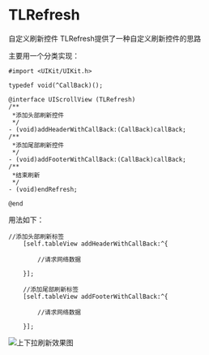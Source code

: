 # TLRefresh
自定义刷新控件
TLRefresh提供了一种自定义刷新控件的思路 

主要用一个分类实现：
```
#import <UIKit/UIKit.h>

typedef void(^CallBack)();

@interface UIScrollView (TLRefresh)
/**
 *添加头部刷新控件
 */
- (void)addHeaderWithCallBack:(CallBack)callBack;
/**
 *添加尾部刷新控件
 */
- (void)addFooterWithCallBack:(CallBack)callBack;
/**
 *结束刷新
 */
- (void)endRefresh;

@end
```
用法如下：
```
//添加头部刷新标签
    [self.tableView addHeaderWithCallBack:^{
        
        //请求网络数据
           
    }];
    
    //添加尾部刷新标签
    [self.tableView addFooterWithCallBack:^{
        
        //请求网络数据
        
    }];
```


![上下拉刷新效果图](http://upload-images.jianshu.io/upload_images/1318303-83b222f2976eb895.gif?imageMogr2/auto-orient/strip)
